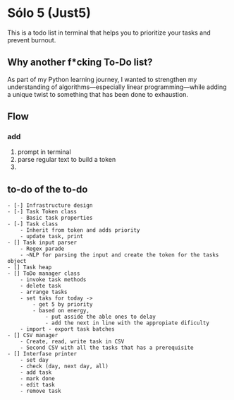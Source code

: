 # Sólo 5 (Just5)

This is a todo list in terminal that helps you to prioritize your tasks and prevent burnout.

## Why another f*cking To-Do list?

As part of my Python learning journey, I wanted to strengthen my understanding of algorithms—especially linear programming—while adding a unique twist to something that has been done to exhaustion.

## Flow

### add

1. prompt in terminal
2. parse regular text to build a token
3.

## to-do of the to-do

    - [-] Infrastructure design
    - [-] Task Token class
        - Basic task properties
    - [-] Task class
        - Inherit from token and adds priority
        - update task, print
    - [] Task input parser
        - Regex parade
        - ~NLP for parsing the input and create the token for the tasks object
    - [] Task heap
    - [] ToDo manager class
        - invoke task methods
        - delete task
        - arrange tasks
        - set taks for today -> 
            - get 5 by priority
            - based on energy, 
                - put asside the able ones to delay 
                - add the next in line with the appropiate dificulty
        - import - export task batches
    - [] CSV manager
        - Create, read, write task in CSV
        - Second CSV with all the tasks that has a prerequisite
    - [] Interfase printer
        - set day
        - check (day, next day, all)
        - add task
        - mark done
        - edit task
        - remove task
